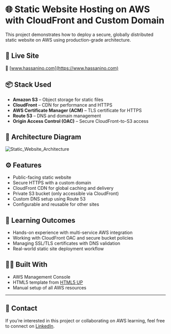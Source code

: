 # 🌐 Static Website Hosting on AWS with CloudFront and Custom Domain

This project demonstrates how to deploy a secure, globally distributed static website on AWS using production-grade architecture.

## 🚀 Live Site
🔗 [www.hassanino.com](https://www.hassanino.com)

## 📦 Stack Used

- **Amazon S3** – Object storage for static files
- **CloudFront** – CDN for performance and HTTPS
- **AWS Certificate Manager (ACM)** – TLS certificate for HTTPS
- **Route 53** – DNS and domain management
- **Origin Access Control (OAC)** – Secure CloudFront-to-S3 access

## 🧱 Architecture Diagram

![Static_Website_Architecture](https://github.com/user-attachments/assets/e358e78d-6819-44df-a3e1-032294a83ca9)


## ⚙️ Features

- Public-facing static website
- Secure HTTPS with a custom domain
- CloudFront CDN for global caching and delivery
- Private S3 bucket (only accessible via CloudFront)
- Custom DNS setup using Route 53
- Configurable and reusable for other sites

## 📝 Learning Outcomes

- Hands-on experience with multi-service AWS integration
- Working with CloudFront OAC and secure bucket policies
- Managing SSL/TLS certificates with DNS validation
- Real-world static site deployment workflow

## 👨‍💻 Built With

- AWS Management Console
- HTML5 template from [HTML5 UP](https://html5up.net/)
- Manual setup of all AWS resources

---

## 👋 Contact

If you’re interested in this project or collaborating on AWS learning, feel free to connect on [LinkedIn](https://www.linkedin.com/in/hassan-isse).
